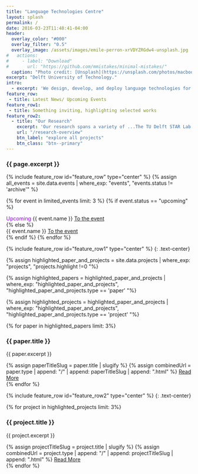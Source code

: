 ```yaml
---
title: "Language Technologies Centre"
layout: splash
permalink: /
date: 2016-03-23T11:48:41-04:00
header:
  overlay_color: "#000"
  overlay_filter: "0.5"
  overlay_image: /assets/images/emile-perron-xrVDYZRGdw4-unsplash.jpg
#   actions:
#     - label: "Download"
#       url: "https://github.com/mmistakes/minimal-mistakes/"
  caption: "Photo credit: [Unsplash](https://unsplash.com/photos/macbook-pro-showing-programming-language-xrVDYZRGdw4)"
excerpt: "Delft University of Technology."
intro: 
  - excerpt: 'We design, develop, and deploy language technologies for safe use in societal and industrial organizations.'
feature_row:
 - title: Latest News/ Upcoming Events
feature_row1:
 - title: Something inviting, highlighting selected works
feature_row2:
  - title: "Our Research"
    excerpt: 'Our research spans a variety of ...The TU Delft STAR Lab focuses on individuals and groups who face many options or complicated implications. We research how bringing together data and models, peoples preferences, and AI reasoning can facilitate outcomes better for society. We make impact through partnering with companies, universities, municipalities, and government departments.'
    url: "/research-overview"
    btn_label: "explore all projects"
    btn_class: "btn--primary"
---
```

<h3>{{ page.excerpt }}</h3>
<!-- {% include feature_row id="intro" type="center" %} -->

{% include feature_row id="feature_row" type="center" %}
{% assign all_events = site.data.events | where_exp: "events", "events.status != 'archive'" %}
<!-- {% assign limited_events = all_events | limit: 2 %} -->

{% for event in limited_events limit: 3 %}
  {% if event.status == "upcoming" %}
  <div class='notice'>
<font color="#9900FF"> Upcoming </font>{{ event.name }} <a href="#" class="btn btn--primary align-left ">To the event</a>
  </div>
{% else %}
  <div class='notice'>
{{ event.name }} <a href="#" class="btn btn--primary align-left ">To the event</a>

  </div>
  {% endif %}
{% endfor %}

{% include feature_row id="feature_row1" type="center" %}
{: .text-center}


{% assign highlighted_paper_and_projects = site.data.projects | where_exp: "projects", "projects.highlight !=0 "%}

{% assign highlighted_papers = highlighted_paper_and_projects | where_exp: "highlighted_paper_and_projects", "highlighted_paper_and_projects.type == 'paper' "%}

{% assign highlighted_projects = highlighted_paper_and_projects | where_exp: "highlighted_paper_and_projects", "highlighted_paper_and_projects.type == 'project' "%}


<div class="text-cards">
{% for paper in highlighted_papers limit: 3%}
   <div class="text-card">
      <h3>{{ paper.title }}</h3>
      <p>{{ paper.excerpt }}</p>
      {% assign paperTitleSlug = paper.title | slugify %}
      {% assign combinedUrl = paper.type | append: "/" | append: paperTitleSlug | append: ".html" %}
      <a href="{{ combinedUrl | relative_url }}" class="btn btn--primary">Read More</a>
    </div>
{% endfor %}
</div>
<!-- {% include feature_row %} -->

{% include feature_row id="feature_row2" type="center" %}
{: .text-center}
<div class="text-cards">
{% for project in highlighted_projects limit: 3%}
   <div class="text-card">
      <h3>{{ project.title }}</h3>
      <p>{{ project.excerpt }}</p>
      {% assign projectTitleSlug = project.title | slugify %}
      {% assign combinedUrl = project.type | append: "/" | append: projectTitleSlug | append: ".html" %}
      <a href="{{ combinedUrl | relative_url }}" class="btn btn--primary">Read More</a>
    </div>
{% endfor %}
</div>

